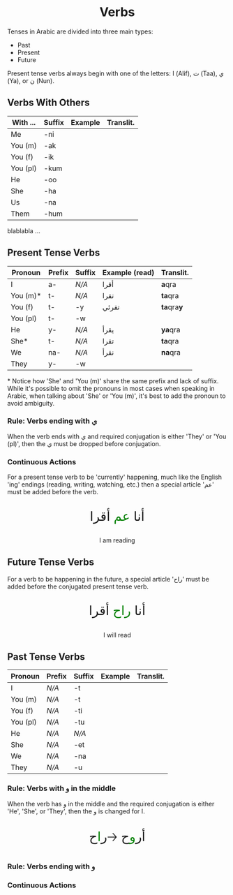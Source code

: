 <h1 style="text-align:center">Verbs</h1>

Tenses in Arabic are divided into three main types:
- Past
- Present
- Future

Present tense verbs always begin with one of the letters: ا (Alif), ت (Taa), ي (Ya), or ن (Nun).

## Verbs With Others

| With ... | Suffix | Example | Translit. |
| -------- | ------ | ------- | --------- |
| Me       | -ni    |         |           |
| You (m)  | -ak    |         |           |
| You (f)  | -ik    |         |           |
| You (pl) | -kum   |         |           |
| He       | -oo    |         |           |
| She      | -ha    |         |           |
| Us       | -na    |         |           |
| Them     | -hum   |         |           |

blablabla ...

## Present Tense Verbs

| Pronoun  | Prefix | Suffix | Example (read) | Translit.      |
| -------- | ------ | ------ | -------------- | -------------- |
| I        | a-     | _N/A_  | أقرا           | **a**qra       |
| You (m)* | t-     | _N/A_  | تقرا           | **ta**qra      |
| You (f)  | t-     | -y     | تقرئي          | **ta**qra**y** |
| You (pl) | t-     | -w     |                |                | 
| He       | y-     | _N/A_  | يقرأ           | **ya**qra      |
| She*     | t-     | _N/A_  | تقرا           | **ta**qra      |
| We       | na-    | _N/A_  | نقرأ           | **na**qra      |
| They     | y-     | -w     |                |                |

\* Notice how 'She' and  'You (m)' share the same prefix and lack of suffix. While it's possible to omit the pronouns in most cases when speaking in Arabic, when talking about 'She' or 'You (m)', it's best to add the pronoun to avoid ambiguity.

### Rule: Verbs ending with ي
When the verb ends with ي and required conjugation is either 'They' or 'You (pl)', then the ي must be dropped before conjugation. 

### Continuous Actions
For a present tense verb to be 'currently' happening, much like the English 'ing' endings (reading, writing, watching, etc.) then a special article 'عم' must be added before the verb.

<p style="text-align:center; font-size:2.1em;">أنا <span style="color: green;">عم</span> أقرا</p>
<p style="text-align:center;">I am reading</p>

## Future Tense Verbs

For a verb to be happening in the future, a special article 'راح' must be added before the conjugated present tense verb.

<p style="text-align:center; font-size:2.1em;">أنا <span style="color: green;">راح</span> أقرا</p>
<p style="text-align:center;">I will read</p>

## Past Tense Verbs

| Pronoun  | Prefix | Suffix | Example | Translit. |
| -------- | ------ | ------ | ------- | --------- |
| I        | _N/A_  | -t     |         |           |
| You (m)  | _N/A_  | -t     |         |           |
| You (f)  | _N/A_  | -ti    |         |           |
| You (pl) | _N/A_  | -tu    |         |           |
| He       | _N/A_  | _N/A_  |         |           |
| She      | _N/A_  | -et    |         |           |
| We       | _N/A_  | -na    |         |           |
| They     | _N/A_  | -u     |         |           |


### Rule: Verbs with و in the middle
When the verb has و in the middle and the required conjugation is either 'He', 'She', or 'They', then the و is changed for ا. 
<p style="text-align:center; font-size:2.1em;">
	أر<span style="color: green;">و</span>ح
	🡢ر<span style="color: green;">ا</span>ح
</p>


### Rule: Verbs ending with و

### Continuous Actions